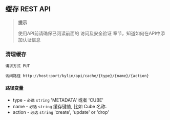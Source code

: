## 缓存 REST API

> **提示**
>
> 使用API前请确保已阅读前面的 访问及安全验证 章节，知道如何在API中添加认证信息
>

### 清理缓存
`请求方式 PUT`

`访问路径 http://host:port/kylin/api/cache/{type}/{name}/{action}`

#### 路径变量
* type - `必选` `string` 'METADATA' 或者 'CUBE'
* name - `必选` `string` 缓存键值, 比如 Cube 名称.
* action - `必选` `string` 'create', 'update' or 'drop'